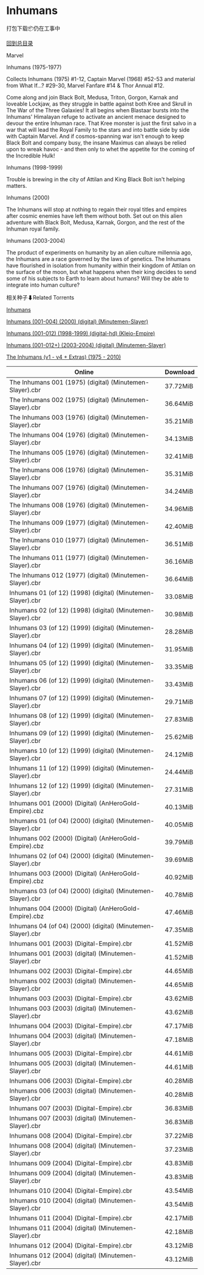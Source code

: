 # Inhumans

打包下载📦仍在工事中

[回到总目录](/Catalogs.md)

Marvel

Inhumans (1975-1977)

Collects Inhumans (1975) #1-12, Captain Marvel (1968) #52-53 and material from What If...? #29-30, Marvel Fanfare #14 & Thor Annual #12.



Come along and join Black Bolt, Medusa, Triton, Gorgon, Karnak and loveable Lockjaw, as they struggle in battle against both Kree and Skrull in The War of the Three Galaxies! It all begins when Blastaar bursts into the Inhumans' Himalayan refuge to activate an ancient menace designed to devour the entire Inhuman race. That Kree monster is just the first salvo in a war that will lead the Royal Family to the stars and into battle side by side with Captain Marvel. And if cosmos-spanning war isn't enough to keep Black Bolt and company busy, the insane Maximus can always be relied upon to wreak havoc - and then only to whet the appetite for the coming of the Incredible Hulk!



Inhumans (1998-1999)

Trouble is brewing in the city of Attilan and King Black Bolt isn't helping matters.



Inhumans (2000)

The Inhumans will stop at nothing to regain their royal titles and empires after cosmic enemies have left them without both. Set out on this alien adventure with Black Bolt, Medusa, Karnak, Gorgon, and the rest of the Inhuman royal family.



Inhumans (2003-2004)

The product of experiments on humanity by an alien culture millennia ago, the Inhumans are a race governed by the laws of genetics. The Inhumans have flourished in isolation from humanity within their kingdom of Attilan on the surface of the moon, but what happens when their king decides to send some of his subjects to Earth to learn about humans? Will they be able to integrate into human culture? 





相关种子⬇Related Torrents

[Inhumans](https://github.com/alicewish/markdown/blob/master/torrent/Inhumans.md)

[Inhumans (001-004) (2000) (digital) (Minutemen-Slayer)](https://github.com/alicewish/markdown/blob/master/torrent/Inhumans--001-004---2000---digital---Minutemen-Slayer.md)

[Inhumans (001-012) (1998-1999) (digital-hd) (Kleio-Empire)](https://github.com/alicewish/markdown/blob/master/torrent/Inhumans--001-012---1998-1999---digital-hd---Kleio-Empire.md)

[Inhumans (001-012+) (2003-2004) (digital) (Minutemen-Slayer)](https://github.com/alicewish/markdown/blob/master/torrent/Inhumans--001-012----2003-2004---digital---Minutemen-Slayer.md)

[The Inhumans (v1 - v4 + Extras) (1975 - 2010)](https://github.com/alicewish/markdown/blob/master/torrent/The-Inhumans--v1---v4---Extras---1975---2010.md)

Online | Download
--- | ---
The Inhumans 001 (1975) (digital) (Minutemen-Slayer).cbr | 37.72MiB
The Inhumans 002 (1975) (digital) (Minutemen-Slayer).cbr | 36.64MiB
The Inhumans 003 (1976) (digital) (Minutemen-Slayer).cbr | 35.21MiB
The Inhumans 004 (1976) (digital) (Minutemen-Slayer).cbr | 34.13MiB
The Inhumans 005 (1976) (digital) (Minutemen-Slayer).cbr | 32.41MiB
The Inhumans 006 (1976) (digital) (Minutemen-Slayer).cbr | 35.31MiB
The Inhumans 007 (1976) (digital) (Minutemen-Slayer).cbr | 34.24MiB
The Inhumans 008 (1976) (digital) (Minutemen-Slayer).cbr | 34.96MiB
The Inhumans 009 (1977) (digital) (Minutemen-Slayer).cbr | 42.40MiB
The Inhumans 010 (1977) (digital) (Minutemen-Slayer).cbr | 36.51MiB
The Inhumans 011 (1977) (digital) (Minutemen-Slayer).cbr | 36.16MiB
The Inhumans 012 (1977) (digital) (Minutemen-Slayer).cbr | 36.64MiB
Inhumans 01 (of 12) (1998) (digital) (Minutemen-Slayer).cbr | 33.08MiB
Inhumans 02 (of 12) (1998) (digital) (Minutemen-Slayer).cbr | 30.98MiB
Inhumans 03 (of 12) (1999) (digital) (Minutemen-Slayer).cbr | 28.28MiB
Inhumans 04 (of 12) (1999) (digital) (Minutemen-Slayer).cbr | 31.95MiB
Inhumans 05 (of 12) (1999) (digital) (Minutemen-Slayer).cbr | 33.35MiB
Inhumans 06 (of 12) (1999) (digital) (Minutemen-Slayer).cbr | 33.43MiB
Inhumans 07 (of 12) (1999) (digital) (Minutemen-Slayer).cbr | 29.71MiB
Inhumans 08 (of 12) (1999) (digital) (Minutemen-Slayer).cbr | 27.83MiB
Inhumans 09 (of 12) (1999) (digital) (Minutemen-Slayer).cbr | 25.62MiB
Inhumans 10 (of 12) (1999) (digital) (Minutemen-Slayer).cbr | 24.12MiB
Inhumans 11 (of 12) (1999) (digital) (Minutemen-Slayer).cbr | 24.44MiB
Inhumans 12 (of 12) (1999) (digital) (Minutemen-Slayer).cbr | 27.31MiB
Inhumans 001 (2000) (Digital) (AnHeroGold-Empire).cbz | 40.13MiB
Inhumans 01 (of 04) (2000) (digital) (Minutemen-Slayer).cbr | 40.05MiB
Inhumans 002 (2000) (Digital) (AnHeroGold-Empire).cbz | 39.79MiB
Inhumans 02 (of 04) (2000) (digital) (Minutemen-Slayer).cbr | 39.69MiB
Inhumans 003 (2000) (Digital) (AnHeroGold-Empire).cbz | 40.92MiB
Inhumans 03 (of 04) (2000) (digital) (Minutemen-Slayer).cbr | 40.78MiB
Inhumans 004 (2000) (Digital) (AnHeroGold-Empire).cbz | 47.46MiB
Inhumans 04 (of 04) (2000) (digital) (Minutemen-Slayer).cbr | 47.35MiB
Inhumans 001 (2003) (Digital-Empire).cbr | 41.52MiB
Inhumans 001 (2003) (digital) (Minutemen-Slayer).cbr | 41.52MiB
Inhumans 002 (2003) (Digital-Empire).cbr | 44.65MiB
Inhumans 002 (2003) (digital) (Minutemen-Slayer).cbr | 44.65MiB
Inhumans 003 (2003) (Digital-Empire).cbr | 43.62MiB
Inhumans 003 (2003) (digital) (Minutemen-Slayer).cbr | 43.62MiB
Inhumans 004 (2003) (Digital-Empire).cbr | 47.17MiB
Inhumans 004 (2003) (digital) (Minutemen-Slayer).cbr | 47.18MiB
Inhumans 005 (2003) (Digital-Empire).cbr | 44.61MiB
Inhumans 005 (2003) (digital) (Minutemen-Slayer).cbr | 44.61MiB
Inhumans 006 (2003) (Digital-Empire).cbr | 40.28MiB
Inhumans 006 (2003) (digital) (Minutemen-Slayer).cbr | 40.28MiB
Inhumans 007 (2003) (Digital-Empire).cbr | 36.83MiB
Inhumans 007 (2003) (digital) (Minutemen-Slayer).cbr | 36.83MiB
Inhumans 008 (2004) (Digital-Empire).cbr | 37.22MiB
Inhumans 008 (2004) (digital) (Minutemen-Slayer).cbr | 37.23MiB
Inhumans 009 (2004) (Digital-Empire).cbr | 43.83MiB
Inhumans 009 (2004) (digital) (Minutemen-Slayer).cbr | 43.83MiB
Inhumans 010 (2004) (Digital-Empire).cbr | 43.54MiB
Inhumans 010 (2004) (digital) (Minutemen-Slayer).cbr | 43.54MiB
Inhumans 011 (2004) (Digital-Empire).cbr | 42.17MiB
Inhumans 011 (2004) (digital) (Minutemen-Slayer).cbr | 42.18MiB
Inhumans 012 (2004) (Digital-Empire).cbr | 43.12MiB
Inhumans 012 (2004) (digital) (Minutemen-Slayer).cbr | 43.12MiB